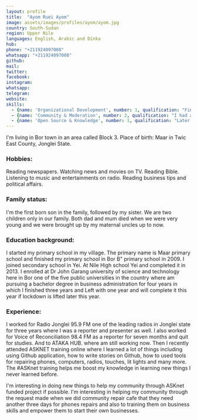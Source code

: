 ```yaml
---
layout: profile
title:  "Ayom Ruei Ayom"
image: assets/images/profiles/ayom/ayom.jpg
country: South-Sudan
region: Upper Nile
languages: English, Arabic and Dinka
hub: 
phone: "+211924097008"
whatsapp: "+211924097008"
github: 
mail: 
twitter: 
facebook: 
instagram: 
whatsapp: 
telegram: 
website: 
skills:
  - {name: 'Organizational Development', number: 1, qualification: "Financial Literacy: <br />Both certificate and degree in business administration, specializing in financial management."}
  - {name: 'Community & Moderation', number: 2, qualification: "I had a training on public relationship and this paved way into getting employed by Ataka Hub where I am working upto date. This made it possible to mobilize community members for the repair cafe event we had in 24, 03, 2021."}  
  - {name: 'Open Source & Knowledge', number: 1, qualification: "Later in 2020 we had an online training on git and GitHub by r0g agency and I got a certificate."}
---
```


I'm living in Bor town in an area called Block 3.
Place of birth: Maar in Twic East County, Jonglei State.

### Hobbies:
Reading newspapers.
Watching news and movies on TV.
Reading Bible.
Listening to music and entertainments on radio.
Reading business tips and political affairs.

### Family status:
I'm the first born son in the family, followed by my sister. We are two children only in our family. Both dad and mum died when we were very young and we were brought up by my maternal uncles up to now.

### Education background:
I started my primary school in my village. The primary name is Maar primary school and finished my primary school in Bor B" primary school in 2009. I joined secondary school in Yei. At Nile High school Yei and completed it in 2013. I enrolled at Dr John Garang university of science and technology here in Bor one of the five public universities in the country where am pursuing a bachelor degree in business administration for four years in which I finished three years and Left with one year and will complete it this year if lockdown is lifted later this year.

### Experience:
I worked for Radio Jonglei 95.9 FM one of the leading radios in Jonglei state for three years where I was a reporter and presenter as well.
I also worked for Voice of Reconciliation 98.4 FM as a reporter for seven months and quit for studies.
And to ATAKA HUB. where am still working now.
Then I recently attended ASKNET training online where I learned a lot of things including using Github application, how to write stories on Github, how to used tools for repairing phones, computers, radios, touches, lit lights and many more. The #ASKnet training helps me boost my knowledge in learning new things I never learned before.

I'm interesting in doing new things to help my community through ASKnet funded project if possible. I'm interesting in helping my community through the request made when we did community repair cafe that they need another three days for phones repairs and also to training them on business skills and empower them to start their own businesses.